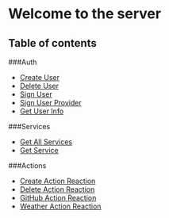 # Welcome to the server

## Table of contents

###Auth
* [Create User](auth/createUser.md)
* [Delete User](auth/deleteUser.md)
* [Sign User](auth/signUser.md)
* [Sign User Provider](auth/signUserProvider.md)
* [Get User Info](auth/getUserInfo.md)

###Services
* [Get All Services](services/getAllServices.md)
* [Get Service](services/getService.md)

###Actions
* [Create Action Reaction](actions/createActionReaction.md)
* [Delete Action Reaction](actions/deleteActionReaction.md)
* [GitHub Action Reaction](actions/Github.md)
* [Weather Action Reaction](actions/Weather.md)

